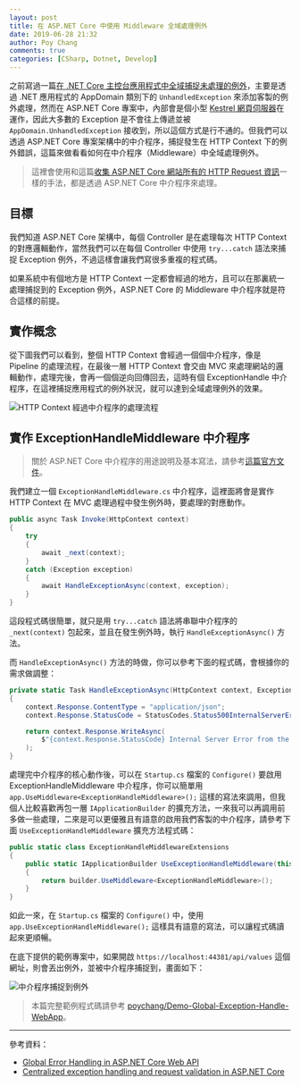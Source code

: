 ```yaml
---
layout: post
title: 在 ASP.NET Core 中使用 Middleware 全域處理例外
date: 2019-06-28 21:32
author: Poy Chang
comments: true
categories: [CSharp, Dotnet, Develop]
---
```


之前寫過一篇[在 .NET Core 主控台應用程式中全域捕捉未處理的例外](https://poychang.github.io/dotnet-core-global-exception-handler-in-console-application/)，主要是透過 .NET 應用程式的 AppDomain 類別下的 `UnhandledException` 來添加客製的例外處理，然而在 ASP.NET Core 專案中，內部會是個小型 [Kestrel 網頁伺服器](https://docs.microsoft.com/zh-tw/aspnet/core/fundamentals/servers/kestrel)在運作，因此大多數的 Exception 是不會往上傳遞並被 `AppDomain.UnhandledException` 接收到，所以這個方式是行不通的。但我們可以透過 ASP.NET Core 專案架構中的中介程序，捕捉發生在 HTTP Context 下的例外錯誤，這篇來做看看如何在中介程序（Middleware）中全域處理例外。

>這裡會使用和這篇[收集 ASP.NET Core 網站所有的 HTTP Request 資訊](https://poychang.github.io/logging-http-request-in-asp-net-core/)一樣的手法，都是透過 ASP.NET Core 中介程序來處理。

## 目標

我們知道 ASP.NET Core 架構中，每個 Controller 是在處理每次 HTTP Context 的對應邏輯動作，當然我們可以在每個 Controller 中使用 `try...catch` 語法來捕捉 Exception 例外，不過這樣會讓我們寫很多重複的程式碼。

如果系統中有個地方是 HTTP Context 一定都會經過的地方，且可以在那裏統一處理捕捉到的 Exception 例外，ASP.NET Core 的 Middleware 中介程序就是符合這樣的前提。

## 實作概念

從下圖我們可以看到，整個 HTTP Context 會經過一個個中介程序，像是 Pipeline 的處理流程，在最後一層 HTTP Context 會交由 MVC 來處理網站的邏輯動作，處理完後，會再一個個逆向回傳回去，這時有個 ExceptionHandle 中介程序，在這裡捕捉應用程式的例外狀況，就可以達到全域處理例外的效果。

![HTTP Context 經過中介程序的處理流程](https://i.imgur.com/j8iNyw5.png)

## 實作 ExceptionHandleMiddleware 中介程序

>關於 ASP.NET Core 中介程序的用途說明及基本寫法，請參考[這篇官方文件](https://docs.microsoft.com/zh-tw/aspnet/core/fundamentals/middleware/write)。

我們建立一個 `ExceptionHandleMiddleware.cs` 中介程序，這裡面將會是實作 HTTP Context 在 MVC 處理過程中發生例外時，要處理的對應動作。

```csharp
public async Task Invoke(HttpContext context)
{
    try
    {
        await _next(context);
    }
    catch (Exception exception)
    {
        await HandleExceptionAsync(context, exception);
    }
}
```

這段程式碼很簡單，就只是用 `try...catch` 語法將串聯中介程序的 `_next(context)` 包起來，並且在發生例外時，執行 `HandleExceptionAsync()` 方法。

而 `HandleExceptionAsync()` 方法的時做，你可以參考下面的程式碼，會根據你的需求做調整：

```csharp
private static Task HandleExceptionAsync(HttpContext context, Exception exception)
{
    context.Response.ContentType = "application/json";
    context.Response.StatusCode = StatusCodes.Status500InternalServerError;

    return context.Response.WriteAsync(
        $"{context.Response.StatusCode} Internal Server Error from the ExceptionHandle middleware."
    );
}
```

處理完中介程序的核心動作後，可以在 `Startup.cs` 檔案的 `Configure()` 要啟用 ExceptionHandleMiddleware 中介程序，你可以簡單用 `app.UseMiddleware<ExceptionHandleMiddleware>();` 這樣的寫法來調用，但我個人比較喜歡再包一層 `IApplicationBuilder` 的擴充方法，一來我可以再調用前多做一些處理，二來是可以更優雅且有語意的啟用我們客製的中介程序，請參考下面 `UseExceptionHandleMiddleware` 擴充方法程式碼：

```csharp
public static class ExceptionHandleMiddlewareExtensions
{
    public static IApplicationBuilder UseExceptionHandleMiddleware(this IApplicationBuilder builder)
    {
        return builder.UseMiddleware<ExceptionHandleMiddleware>();
    }
}
```

如此一來，在 `Startup.cs` 檔案的 `Configure()` 中，使用 `app.UseExceptionHandleMiddleware();` 這樣具有語意的寫法，可以讓程式碼讀起來更順暢。

在底下提供的範例專案中，如果開啟 `https://localhost:44381/api/values` 這個網址，則會丟出例外，並被中介程序捕捉到，畫面如下：

![中介程序捕捉到例外](https://i.imgur.com/JWEiLLc.png)

>本篇完整範例程式碼請參考 [poychang/Demo-Global-Exception-Handle-WebApp](https://github.com/poychang/Demo-Global-Exception-Handle-WebApp)。

----------

參考資料：

* [Global Error Handling in ASP.NET Core Web API](https://code-maze.com/global-error-handling-aspnetcore/)
* [Centralized exception handling and request validation in ASP.NET Core](https://www.strathweb.com/2018/07/centralized-exception-handling-and-request-validation-in-asp-net-core/)

